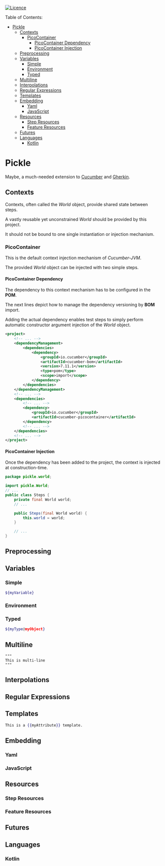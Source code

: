 [![Licence](https://img.shields.io/github/license/kjwenger/Pickle?color=success)](https://github.com/kjwenger/Pickle/blob/master/LICENSE)

Table of Contents:

<!-- TOC -->
* [Pickle](#pickle)
  * [Contexts](#contexts)
    * [PicoContainer](#picocontainer)
      * [PicoContainer Dependency](#picocontainer-dependency)
      * [PicoContainer Injection](#picocontainer-injection)
  * [Preprocessing](#preprocessing)
  * [Variables](#variables)
    * [Simple](#simple)
    * [Environment](#environment)
    * [Typed](#typed)
  * [Multiline](#multiline)
  * [Interpolations](#interpolations)
  * [Regular Expressions](#regular-expressions)
  * [Templates](#templates)
  * [Embedding](#embedding)
    * [Yaml](#yaml)
    * [JavaScript](#javascript)
  * [Resources](#resources)
    * [Step Resources](#step-resources)
    * [Feature Resources](#feature-resources)
  * [Futures](#futures)
  * [Languages](#languages)
    * [Kotlin](#kotlin)
<!-- TOC -->

# Pickle
Maybe, a much-needed extension to
[Cucumber](https://cucumber.io/) and
[Gherkin](https://cucumber.io/docs/gherkin/).

## Contexts
Contexts, often called the *World* object, provide shared state between steps.

A vastly reusable yet unconstrained *World* should be provided by this project.

It should not be bound to one single instantiation or injection mechanism.

### PicoContainer
This is the default context injection mechanism of *Cucumber-JVM*.

The provided *World* object can be injected with two simple steps.

#### PicoContainer Dependency
The dependency to this context mechanism has to be configured in the **POM**. 

The next lines depict how to manage the dependency versioning by **BOM** import.

Adding the actual dependency enables test steps to simply perform
automatic constructor argument injection of the *World* object.

```xml
<project>
    <!-- ... -->
    <dependencyManagement>
        <dependencies>
            <dependency>
                <groupId>io.cucumber</groupId>
                <artifactId>cucumber-bom</artifactId>
                <version>7.11.1</version>
                <type>pom</type>
                <scope>import</scope>
            </dependency>
        </dependencies>
    </dependencyManagement>
    <!-- ... -->
    <dependencies>
        <!-- ... -->
        <dependency>
            <groupId>io.cucumber</groupId>
            <artifactId>cucumber-picocontainer</artifactId>
        </dependency>
        <!-- ... -->
    </dependencies>
    <!-- ... -->
</project>
```

#### PicoContainer Injection
Once the dependency has been added to the project,
the context is injected at construction-time.

```java
package pickle.world;

import pickle.World;
// ...
public class Steps {
    private final World world;
    // ...

    public Steps(final World world) {
        this.world = world;
    }

    // ...
}
```

## Preprocessing

## Variables

### Simple

```bash
${myVariable}
```

### Environment

### Typed

```bash
${myType@myObject}
```

## Multiline

```
"""
This is multi-line
"""
```

## Interpolations

## Regular Expressions

## Templates

```handlebars
This is a {{myAttribute}} template.
```

## Embedding

### Yaml

### JavaScript

## Resources

### Step Resources

### Feature Resources

## Futures

## Languages

### Kotlin